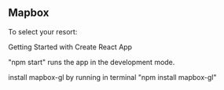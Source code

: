 ## Mapbox

To select your resort:

Getting Started with Create React App

"npm start" runs the app in the development mode.

install mapbox-gl by running in terminal "npm install mapbox-gl"

